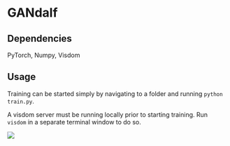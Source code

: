 # GANdalf

## Dependencies
PyTorch, Numpy, Visdom

## Usage
Training can be started simply by navigating to a folder and running `python train.py`.

A visdom server must be running locally prior to starting training. Run `visdom` in a separate terminal window to do so.

<img src="wizard.png">
